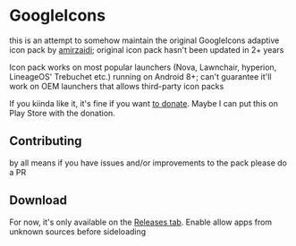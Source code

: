 # GoogleIcons
this is an attempt to somehow maintain the original GoogleIcons adaptive icon pack by [amirzaidi](https://github.com/amirzaidi/); original icon pack hasn't been updated in 2+ years

Icon pack works on most popular launchers (Nova, Lawnchair, hyperion, LineageOS' Trebuchet etc.) running on Android 8+; can't guarantee it'll work on OEM launchers that allows third-party icon packs

If you kiinda like it, it's fine if you want [to donate](https://paypal.me/diyatan). Maybe I can put this on Play Store with the donation.

## Contributing
by all means if you have issues and/or improvements to the pack please do a PR

## Download
For now, it's only available on the [Releases tab](https://github.com/diyachan/GoogleIcons/releases/). Enable allow apps from unknown sources before sideloading
